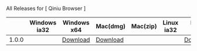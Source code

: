 All Releases for [ Qiniu Browser ]

  ||Windows ia32|Windows x64| Mac(dmg) | Mac(zip) |Linux ia32|Linux x64|Release note|
  |-----|-----|-----|-----|----|--------|--------|---|
|1.0.0||[Download](https://luogc.oss-cn-hangzhou.qiniu.com/s3-browser-publish/1.0.0/s3-browser-win32-x64.zip) | [Download](https://luogc.oss-cn-hangzhou.qiniu.com/s3-browser-publish/1.0.0/s3-browser.dmg) | | | [Download](https://luogc.oss-cn-hangzhou.qiniu.com/s3-browser-publish/1.0.0/s3-browser-linux-x64.zip) |[1.0.0.md](release-notes/1.0.0.md)|
